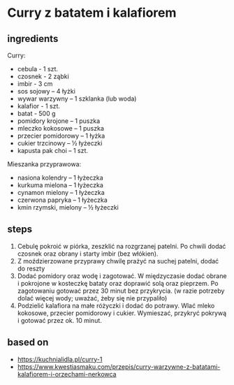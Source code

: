 # Curry z batatem i kalafiorem

## ingredients

Curry:

* cebula - 1 szt.
* czosnek - 2 ząbki
* imbir - 3 cm
* sos sojowy – 4 łyżki
* wywar warzywny – 1 szklanka (lub woda)
* kalafior - 1 szt.
* batat - 500 g
* pomidory krojone – 1 puszka
* mleczko kokosowe – 1 puszka
* przecier pomidorowy – 1 łyżka
* cukier trzcinowy – ½ łyżeczki
* kapusta pak choi – 1 szt.

Mieszanka przyprawowa:

* nasiona kolendry – 1 łyżeczka
* kurkuma mielona – 1 łyżeczka
* cynamon mielony – 1 łyżeczka
* czerwona papryka – 1 łyżeczka
* kmin rzymski, mielony – ½ łyżeczki

## steps

1. Cebulę pokroić w piórka, zeszklić na rozgrzanej patelni. Po chwili dodać czosnek oraz obrany i starty imbir (bez włókien).
2. Z moździerzowane przyprawy chwilę prażyć na suchej patelni, dodać do reszty
3. Dodać pomidory oraz wodę i zagotować. W międzyczasie dodać obrane i pokrojone w kosteczkę bataty oraz doprawić solą oraz pieprzem. Po zagotowaniu gotować przez 30 minut bez przykrycia. (w razie potrzeby dolać więcej wody; uważać, żeby się nie przypaliło)
4. Podzielić kalafiora na małe różyczki i dodać do potrawy. Wlać mleko kokosowe, przecier pomidorowy i cukier. Wymieszać, przykryć pokrywą i gotować przez ok. 10 minut.

## based on
* https://kuchnialidla.pl/curry-1
* https://www.kwestiasmaku.com/przepis/curry-warzywne-z-batatami-kalafiorem-i-orzechami-nerkowca
